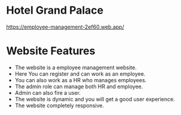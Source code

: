 # Hotel Grand Palace

https://employee-management-2ef60.web.app/

# Website Features

- The website is a employee management website.
- Here You can register and can work as an employee.
- You can also work as a HR who manages employees.
- The admin role can manage both HR and employee.
- Admin can also fire a user.
- The website is dynamic and you will get a good user experience.
- The website completely responsive.

